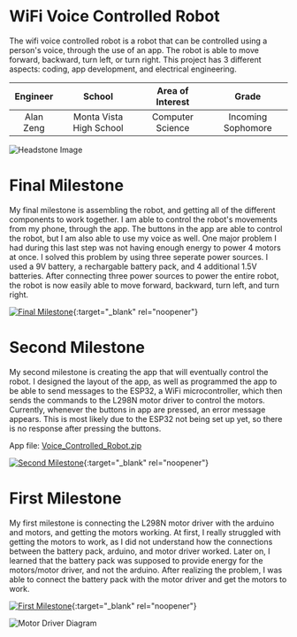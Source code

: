 ﻿# WiFi Voice Controlled Robot
The wifi voice controlled robot is a robot that can be controlled using a person's voice, through the use of an app. The robot is able to move forward, backward, turn left, or turn right. This project has 3 different aspects: coding, app development, and electrical engineering. 

| **Engineer** | **School** | **Area of Interest** | **Grade** |
|:--:|:--:|:--:|:--:|
| Alan Zeng | Monta Vista High School | Computer Science | Incoming Sophomore

![Headstone Image](https://user-images.githubusercontent.com/86128051/124319916-cb8ea080-db2f-11eb-9aba-01323f3ec5e4.JPG)
  
# Final Milestone
My final milestone is assembling the robot, and getting all of the different components to work together. I am able to control the robot's movements from my phone, through the app. The buttons in the app are able to control the robot, but I am also able to use my voice as well. One major problem I had during this last step was not having enough energy to power 4 motors at once. I solved this problem by using three seperate power sources. I used a 9V battery, a rechargable battery pack, and 4 additional 1.5V batteries. After connecting three power sources to power the entire robot, the robot is now easily able to move forward, backward, turn left, and turn right.

[![Final Milestone](https://res.cloudinary.com/marcomontalbano/image/upload/v1612573869/video_to_markdown/images/youtube--F7M7imOVGug-c05b58ac6eb4c4700831b2b3070cd403.jpg )](https://www.youtube.com/watch?v=F7M7imOVGug&feature=emb_logo "Final Milestone"){:target="_blank" rel="noopener"}

# Second Milestone
My second milestone is creating the app that will eventually control the robot. I designed the layout of the app, as well as programmed the app to be able to send messages to the ESP32, a WiFi microcontroller, which then sends the commands to the L298N motor driver to control the motors. Currently, whenever the buttons in app are pressed, an error message appears. This is most likely due to the ESP32 not being set up yet, so there is no response after pressing the buttons. 

App file: [Voice_Controlled_Robot.zip](https://github.com/AlanZeng1/AlanZeng_BSE_Portfolio/files/6743677/Voice_Controlled_Robot.zip)

[![Second Milestone](https://res.cloudinary.com/marcomontalbano/image/upload/v1625082876/video_to_markdown/images/youtube--WbiUeXMx3rQ-c05b58ac6eb4c4700831b2b3070cd403.jpg)](https://youtu.be/WbiUeXMx3rQ "Second Milestone"){:target="_blank" rel="noopener"}

# First Milestone  
My first milestone is connecting the L298N motor driver with the arduino and motors, and getting the motors working. At first, I really struggled with getting the motors to work, as I did not understand how the connections between the battery pack, arduino, and motor driver worked. Later on, I learned that the battery pack was supposed to provide energy for the motors/motor driver, and not the arduino. After realizing the problem, I was able to connect the battery pack with the motor driver and get the motors to work.   

[![First Milestone](https://res.cloudinary.com/marcomontalbano/image/upload/v1624389374/video_to_markdown/images/youtube--ICdF0UeNy_s-c05b58ac6eb4c4700831b2b3070cd403.jpg)](https://youtu.be/ICdF0UeNy_s "Alan's First Milestone"){:target="_blank" rel="noopener"}

![Motor Driver Diagram](https://i0.wp.com/www.teachmemicro.com/wp-content/uploads/2018/03/l298n-arduino-1-scaled.jpg?w=1236)
